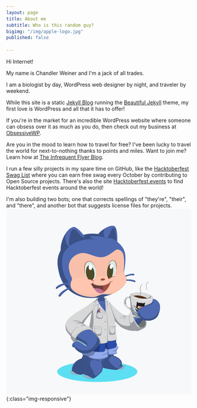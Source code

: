 ```yaml
---
layout: page
title: About me
subtitle: Who is this random guy?
bigimg: "/img/apple-logo.jpg"
published: false

---
```

Hi Internet!

My name is Chandler Weiner and I'm a jack of all trades.

I am a biologist by day, WordPress web designer by night, and traveler by weekend.

While this site is a static [Jekyll Blog](https://jekyllrb.com/) running the [Beautiful Jekyll](https://github.com/daattali/beautiful-jekyll) theme, my first love is WordPress and all that it has to offer!

If you're in the market for an incredible WordPress website where someone can obsess over it as much as you do, then check out my business at [ObsessiveWP](https://obsessivewp.com).

Are you in the mood to learn how to travel for free? I've been lucky to travel the world for next-to-nothing thanks to points and miles. Want to join me? Learn how at [The Infrequent Flyer Blog](https://www.infrequentflyer.blog/).

I run a few silly projects in my spare time on GitHub, like the [Hacktoberfest Swag List](https://hacktoberfestswaglist.com/) where you can earn free swag every October by contributing to Open Source projects. There's also the site [Hacktoberfest.events](https://hacktoberfest.events "Hacktoberfest.events") to find Hacktoberfest events around the world!

I'm also building two bots; one that corrects spellings of "they're", "their", and "there", and another bot that suggests license files for projects.
![octocat](/img/small-octocat.png){:class="img-responsive"}
